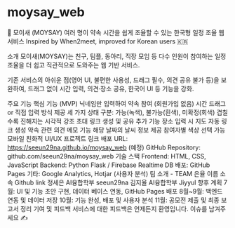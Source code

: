 
# moysay_web

🐤 모이새 (MOYSAY)
여러 명이 약속 시간을 쉽게 조율할 수 있는 한국형 일정 조율 웹서비스
Inspired by When2meet, improved for Korean users 🇰🇷

소개
모이새(MOYSAY)는 친구, 팀플, 동아리, 직장 모임 등 다수 인원이 참여하는 일정 조율을 더 쉽고 직관적으로 도와주는 웹 기반 서비스.

기존 서비스의 아쉬운 점(영어 UI, 불편한 사용성, 드래그 필수, 의견 공유 불가 등)을 보완하여,
드래그 없이 시간 입력, 의견·장소 공유, 한국어 UI 등 기능을 강화.

주요 기능
핵심 기능 (MVP)
닉네임만 입력하여 약속 참여 (회원가입 없음)
시간 드래그 or 직접 입력 방식 제공
세 가지 상태 구분: 가능(녹색), 불가능(흰색), 미확정(회색)
겹칠수록 진해지는 시각적 강조
초대 링크 생성 및 공유
추가 기능
장소 입력 시 지도 자동 링크 생성
약속 관련 의견 메모 기능
해당 날짜의 날씨 정보 제공
참여자별 색상 선택 가능
모바일 친화적 UI/UX
프로젝트 링크
배포 URL: https://seeun29na.github.io/moysay_web (예정)
GitHub Repository: github.com/seeun29na/moysay_web
기술 스택
Frontend: HTML, CSS, JavaScript
Backend: Python Flask / Firebase Realtime DB
배포: GitHub Pages
기타: Google Analytics, Hotjar (사용자 분석)
팀 소개 - TEAM 은율
이름	소속	Github link
정세은	AI융합학부	seeun29na
김지율	AI융합학부	Jiyyul
향후 계획
7월: UI 및 기능 초안 구현, 데이터 베이스 연동, GitHub Pages 배포
8월~9월: 백엔드 연동 및 데이터 저장
10월: 기능 완성, 배포 및 사용자 분석
11월: 공모전 제출 및 최종 보고서 정리
기여 및 피드백
서비스에 대한 피드백은 언제든지 환영입니다.
이슈를 남겨주세요 ✍️

